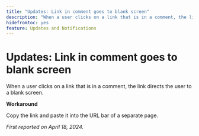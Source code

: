 ```yaml
---
title: "Updates: Link in comment goes to blank screen"
description: "When a user clicks on a link that is in a comment, the link directs the user to a blank screen. A workaround is available."
hidefromtoc: yes
feature: Updates and Notifications
---
```


# Updates: Link in comment goes to blank screen

When a user clicks on a link that is in a comment, the link directs the user to a blank screen.

**Workaround**

Copy the link and paste it into the URL bar of a separate page.

_First reported on April 18, 2024._
